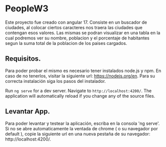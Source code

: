 # PeopleW3

Este proyecto fue creado con angular 17. Consiste en un buscador de ciudades, al colocar ciertos caracteres nos traera las ciudades que contengan esos valores. Las mismas se podran visualizar en una tabla en la cual podremos ver su nombre, poblacion y el porcentaje de habitantes segun la suma total de la poblacion de los paises cargados.

## Requisitos.

Para poder probar el mismo es necesario tener instalados node.js y npm. En caso de no tenerlos, visitar la siguiente url: https://nodejs.org/en. Para su correcta instalación siga los pasos del instalador.

Run `ng serve` for a dev server. Navigate to `http://localhost:4200/`. The application will automatically reload if you change any of the source files.

## Levantar App.

Para poder levantar y testear la aplicación, escriba en la consola 'ng serve'. Si no se abre automaticamente la ventada de chrome ( o su navegador por default ), copie la siguiente url en una nueva pestaña de su navegador: http://localhost:4200/.
